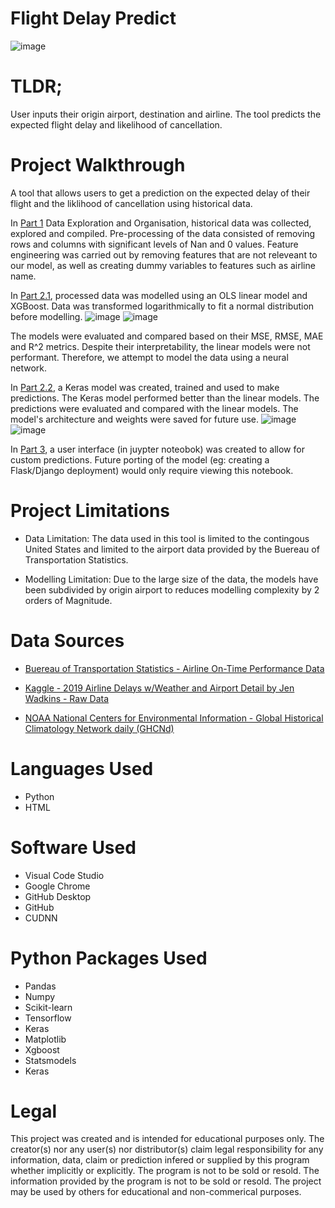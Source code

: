 # Flight Delay Predict

![image](https://user-images.githubusercontent.com/59853149/232960546-57ccabb8-4da3-4524-8f29-260d28002c1d.png)

# TLDR;

User inputs their origin airport, destination and airline. The tool predicts the expected flight delay and likelihood of cancellation.

# Project Walkthrough
A tool that allows users to get a prediction on the expected delay of their flight and the liklihood of cancellation using historical data. 

In [Part 1](https://github.com/eliaabumanneh/Flight_Delay_Predict/blob/main/bin/Part_1_Data_Processing.ipynb) Data Exploration and Organisation, historical data was collected, explored and compiled. Pre-processing of the data consisted of removing rows and columns with significant levels of Nan and 0 values. Feature engineering was carried out by removing features that are not releveant to our model, as well as creating dummy variables to features such as airline name. 


In [Part 2.1](https://github.com/eliaabumanneh/Flight_Delay_Predict/blob/main/bin/Part_2.1_Modelling_Linear.ipynb), processed data was modelled using an OLS linear model and XGBoost. Data was transformed logarithmically to fit a normal distribution before modelling.
![image](https://user-images.githubusercontent.com/59853149/233200473-6287324a-a4f6-46f6-97db-dea9b0d68f5d.png)
![image](https://user-images.githubusercontent.com/59853149/233200580-72ae10f0-59de-4d8d-9119-1bfe30f1af95.png)


The models were evaluated and compared based on their MSE, RMSE, MAE and R^2 metrics. Despite their interpretability, the linear models were not performant. Therefore, we attempt to model the data using a neural network.

In [Part 2.2](https://github.com/eliaabumanneh/Flight_Delay_Predict/blob/main/bin/Part_2.2_Keras_Modelling-No-Clipping-No-Weather.ipynb), a Keras model was created, trained and used to make predictions. The Keras model performed better than the linear models. The predictions were evaluated and compared with the linear models. The model's architecture and weights were saved for future use. 
![image](https://user-images.githubusercontent.com/59853149/233199863-4e9303d9-bd8e-4ced-ae39-2c69e8b2d9e7.png)
![image](https://user-images.githubusercontent.com/59853149/233201100-9bcf824a-8a22-4d4a-b371-f594c9d8fa87.png)





In [Part 3](https://github.com/eliaabumanneh/Flight_Delay_Predict/blob/main/bin/Part_3_User_interface.ipynb), a user interface (in juypter noteobok) was created to allow for custom predictions. Future porting of the model (eg: creating a Flask/Django deployment) would only require viewing this notebook. 





# Project Limitations
* Data Limitation: The data used in this tool is limited to the contingous United States and limited to the airport data provided by the Buereau of Transportation Statistics. 

* Modelling Limitation: Due to the large size of the data, the models have been subdivided by origin airport to reduces modelling complexity by 2 orders of Magnitude. 

# Data Sources
* [Buereau of Transportation Statistics - Airline On-Time Performance Data](https://www.transtats.bts.gov/Tables.asp?QO_VQ=EFD&QO_anzr=Nv4yv0r%FDb0-gvzr%FDcr4s14zn0pr%FDQn6n&QO_fu146_anzr=b0-gvzr) 
* [Kaggle - 2019 Airline Delays w/Weather and Airport Detail by Jen Wadkins -  Raw Data](https://www.kaggle.com/datasets/threnjen/2019-airline-delays-and-cancellations)

* [NOAA National Centers for Environmental Information - Global Historical Climatology Network daily (GHCNd) ](https://noaa-ghcn-pds.s3.amazonaws.com/index.html#csv/by_year/)

# Languages Used
* Python
* HTML

# Software Used
* Visual Code Studio
* Google Chrome
* GitHub Desktop
* GitHub
* CUDNN

# Python Packages Used
* Pandas
* Numpy
* Scikit-learn
* Tensorflow 
* Keras
* Matplotlib
* Xgboost
* Statsmodels
* Keras

# Legal

This project was created and is intended for educational purposes only. The creator(s) nor any user(s) nor distributor(s) claim legal responsibility for any information, data, claim or prediction infered or supplied by this program whether implicitly or explicitly. The program is not to be sold or resold. The information provided by the program is not to be sold or resold. The project may be used by others for educational and non-commerical purposes. 
